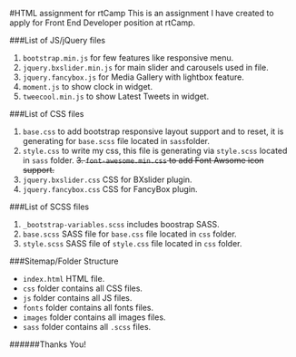 #HTML assignment for rtCamp
This is an assignment I have created to apply for Front End Developer position at rtCamp.

###List of JS/jQuery files
1. `bootstrap.min.js` for few features like responsive menu.
2. `jquery.bxslider.min.js` for main slider and carousels used in file.
3. `jquery.fancybox.js` for Media Gallery with lightbox feature.
4. `moment.js` to show clock in widget.
5. `tweecool.min.js` to show Latest Tweets in widget.

###List of CSS files
1. `base.css` to add bootstrap responsive layout support and to reset, it is generating for `base.scss` file located in `sass`folder.
2. `style.css` to write my css, this file is generating via `style.scss` located in `sass` folder.
~~3. `font-awesome.min.css` to add Font Awsome icon support.~~
3. `jquery.bxslider.css` CSS for BXslider plugin.
4. `jquery.fancybox.css` CSS for FancyBox plugin.

###List of SCSS files
1. `_bootstrap-variables.scss` includes boostrap SASS.
2. `base.scss` SASS file for `base.css` file located in `css` folder.
3. `style.scss` SASS file of `style.css` file located in `css` folder.

###Sitemap/Folder Structure
- `index.html` HTML file.
- `css` folder contains all CSS files.
- `js` folder contains all JS files.
- `fonts` folder contains all fonts files.
- `images` folder contains all images files.
- `sass` folder contains all `.scss` files.


######Thanks You!
